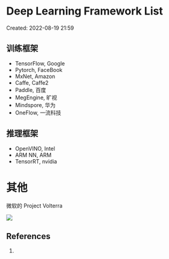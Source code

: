 # Deep Learning Framework List

Created: 2022-08-19 21:59

## 训练框架

- TensorFlow, Google
- Pytorch, FaceBook
- MxNet, Amazon
- Caffe, Caffe2
- Paddle, 百度
- MegEngine, 旷视
- Mindspore, 华为
- OneFlow, 一流科技

## 推理框架

- OpenVINO, Intel
- ARM NN, ARM
- TensorRT, nvidia

# 其他

微软的 Project Volterra

![](https://tva1.sinaimg.cn/large/e6c9d24egy1h5dosjegccj20u00h7dgq.jpg)

## References

1.
